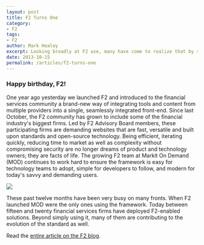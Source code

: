 ```yaml
---
layout: post
title: F2 Turns One
category: 
- F2
tags: 
- F2
author: Mark Healey
excerpt: Looking broadly at F2 use, many have come to realize that by shifting development efforts towards a common specification that allows for complete customization, everyone wins.
date: 2013-10-15
permalink: /articles/f2-turns-one
---
```


### Happy birthday, F2!

One year ago yesterday we launched F2 and introduced to the financial services community a brand-new way of integrating tools and content from multiple providers into a single, seamlessly integrated front-end. Since last October, the F2 community has grown to include some of the financial industry's biggest firms. Led by F2 Advisory Board members, these participating firms are demanding websites that are fast, versatile and built upon standards and open-source technology. Being efficient, iterating quickly, reducing time to market as well as complexity without compromising security are no longer dreams of product and technology owners; they are facts of life. The growing F2 team at Markit On Demand (MOD) continues to work hard to ensure the framework is easy for technology teams to adopt, simple for developers to follow, and modern for today's savvy and demanding users.

<img src="http://docs.openf2.org/img/bankeo/bankeo_cascade.png" class="img-responsive img-thumbnail">

These past twelve months have been very busy on many fronts. When F2 launched MOD were the only ones using the framework. Today between fifteen and twenty financial services firms have deployed F2-enabled solutions. Beyond simply using it, many of them are contributing to the evolution of the standard as well.

Read the [entire article on the F2 blog](http://blog.openf2.org/2013/10/f2-turns-one.html).